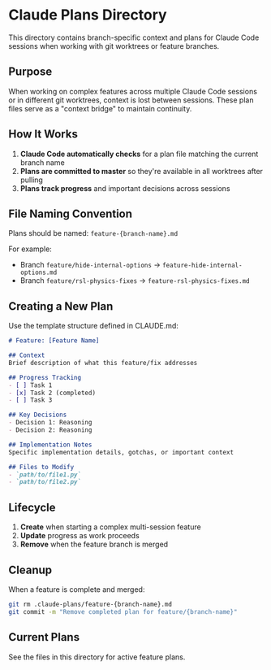 # Claude Plans Directory

This directory contains branch-specific context and plans for Claude Code sessions when working with git worktrees or feature branches.

## Purpose

When working on complex features across multiple Claude Code sessions or in different git worktrees, context is lost between sessions. These plan files serve as a "context bridge" to maintain continuity.

## How It Works

1. **Claude Code automatically checks** for a plan file matching the current branch name
2. **Plans are committed to master** so they're available in all worktrees after pulling
3. **Plans track progress** and important decisions across sessions

## File Naming Convention

Plans should be named: `feature-{branch-name}.md`

For example:
- Branch `feature/hide-internal-options` → `feature-hide-internal-options.md`
- Branch `feature/rsl-physics-fixes` → `feature-rsl-physics-fixes.md`

## Creating a New Plan

Use the template structure defined in CLAUDE.md:

```markdown
# Feature: [Feature Name]

## Context
Brief description of what this feature/fix addresses

## Progress Tracking
- [ ] Task 1
- [x] Task 2 (completed)
- [ ] Task 3

## Key Decisions
- Decision 1: Reasoning
- Decision 2: Reasoning

## Implementation Notes
Specific implementation details, gotchas, or important context

## Files to Modify
- `path/to/file1.py`
- `path/to/file2.py`
```

## Lifecycle

1. **Create** when starting a complex multi-session feature
2. **Update** progress as work proceeds
3. **Remove** when the feature branch is merged

## Cleanup

When a feature is complete and merged:
```bash
git rm .claude-plans/feature-{branch-name}.md
git commit -m "Remove completed plan for feature/{branch-name}"
```

## Current Plans

See the files in this directory for active feature plans.